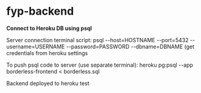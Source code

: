 # fyp-backend

**Connect to Heroku DB using psql**

Server connection terminal script: 
psql --host=HOSTNAME --port=5432 --username=USERNAME --password=PASSWORD --dbname=DBNAME
(get credentials from heroku settings

To push psql code to server (use separate terminal): 
heroku pg:psql --app borderless-frontend < borderless.sql

Backend deployed to heroku test